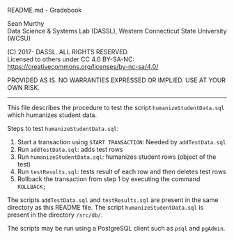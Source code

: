 README.md - Gradebook

Sean Murthy   
Data Science & Systems Lab (DASSL), Western Connecticut State University (WCSU)

(C) 2017- DASSL. ALL RIGHTS RESERVED.   
Licensed to others under CC 4.0 BY-SA-NC:   
https://creativecommons.org/licenses/by-nc-sa/4.0/

PROVIDED AS IS. NO WARRANTIES EXPRESSED OR IMPLIED. USE AT YOUR OWN RISK.

---

This file describes the procedure to test the script `humanizeStudentData.sql`
which humanizes student data.

Steps to test `humanizeStudentData.sql`:
1. Start a transaction using `START TRANSACTION`: Needed by `addTestData.sql`
2. Run `addTestData.sql`: adds test rows
3. Run `humanizeStudentData.sql`: humanizes student rows (object of the test)
4. Run `testResults.sql`: tests result of each row and then deletes test rows
5. Rollback the transaction from step 1 by executing the command `ROLLBACK;`

The scripts `addTestData.sql` and `testResults.sql` are present in the same
directory as this README file. The script `humanizeStudentData.sql` is present
in the directory `/src/db/`.

The scripts may be run using a PostgreSQL client such as `psql` and `pgAdmin`.
